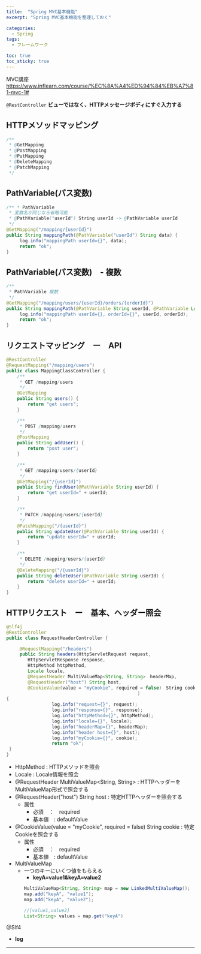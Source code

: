 ```yaml
---
title:  "Spring MVC基本機能"
excerpt: "Spring MVC基本機能を整理しておく"

categories:
  - Spring
tags:
  - フレームワーク

toc: true
toc_sticky: true
---
```


MVC講座
<https://www.inflearn.com/course/%EC%8A%A4%ED%94%84%EB%A7%81-mvc-1#>

<code>@RestController</code>
**ビューではなく、HTTPメッセージボディにすぐ入力する**

## HTTPメソッドマッピング
```java
/**
 * @GetMapping
 * @PostMapping
 * @PutMapping
 * @DeleteMapping
 * @PatchMapping
 */
```

## PathVariable(パス変数)
```java
/** * PathVariable 
 * 変数名が同じなら省略可能
 * @PathVariable("userId") String userId -> @PathVariable userId
 */
@GetMapping("/mapping/{userId}")
public String mappingPath(@PathVariable("userId") String data) {
	 log.info("mappingPath userId={}", data);
	 return "ok";
}
```
## PathVariable(パス変数)　- 複数

```java
/**
 * PathVariable 複数
 */
@GetMapping("/mapping/users/{userId}/orders/{orderId}")
public String mappingPath(@PathVariable String userId, @PathVariable Long orderId) {
	 log.info("mappingPath userId={}, orderId={}", userId, orderId);
	 return "ok";
}
```
## リクエストマッピング　ー　API
```java
@RestController
@RequestMapping("/mapping/users")
public class MappingClassController {
    /**
     * GET /mapping/users
     */
    @GetMapping
    public String users() {
        return "get users";
    }

    /**
     * POST /mapping/users
     */
    @PostMapping
    public String addUser() {
        return "post user";
    }

    /**
     * GET /mapping/users/{userId}
     */
    @GetMapping("/{userId}")
    public String findUser(@PathVariable String userId) {
        return "get userId=" + userId;
    }

    /**
     * PATCH /mapping/users/{userId}
     */
    @PatchMapping("/{userId}")
    public String updateUser(@PathVariable String userId) {
        return "update userId=" + userId;
    }

    /**
     * DELETE /mapping/users/{userId}
     */
    @DeleteMapping("/{userId}")
    public String deleteUser(@PathVariable String userId) {
        return "delete userId=" + userId;
    }
}

```

## HTTPリクエスト　ー　基本、ヘッダー照会
```java
@Slf4j
@RestController
public class RequestHeaderController {

	 @RequestMapping("/headers")
	 public String headers(HttpServletRequest request,
		HttpServletResponse response,
		HttpMethod httpMethod,
		Locale locale,
		@RequestHeader MultiValueMap<String, String>　headerMap,
		@RequestHeader("host") String host,
		@CookieValue(value = "myCookie", required = false)　String cookie
												 ) 
{
				 log.info("request={}", request);
				 log.info("response={}", response);
				 log.info("httpMethod={}", httpMethod);
				 log.info("locale={}", locale);
				 log.info("headerMap={}", headerMap);
				 log.info("header host={}", host);
				 log.info("myCookie={}", cookie);
				 return "ok";
 }
}
```
- HttpMethod : HTTPメソッドを照会　　
- Locale : Locale情報を照会　　
- @RequestHeader MultiValueMap<String, String> : HTTPヘッダーをMultiValueMap形式で照会する　　
- @RequestHeader("host") String host : 特定HTTPヘッダーを照会する
	- 属性
		- 必須　：　required
		- 基本値　: defaultValue
- @CookieValue(value = "myCookie", required = false) String cookie : 特定Cookieを照会する
	- 属性
		- 必須　：　required
		- 基本値　: defaultValue
- MultiValueMap
	- 一つのキーにいくつ値をもらえる
		- **keyA=value1&keyA=value2**
		```java
		MultiValueMap<String, String> map = new LinkedMultiValueMap();
		map.add("keyA", "value1");
		map.add("keyA", "value2");

		//[value1,value2]
		List<String> values = map.get("keyA")
		```

@Slf4
- **log**


---